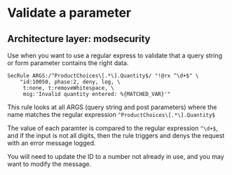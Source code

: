 # Validate a parameter

## Architecture layer: modsecurity

Use when you want to use a regular express to validate that a query string or form parameter contains the right data.

```ApacheConf
SecRule ARGS:/^ProductChoices\[.*\].Quantity$/ "!@rx ^\d+$" \
    "id:10050, phase:2, deny, log, \
     t:none, t:removeWhitespace, \
     msg:'Invalid quantity entered: %{MATCHED_VAR}'"
```

This rule looks at all ARGS (query string and post parameters) where the name matches the regular expression ```^ProductChoices\[.*\].Quantity$```

The value of each paramter is compared to the regular expression ```^\d+$```, and if the input is not all digits, then the rule triggers and denys the request with an error message logged.

You will need to update the ID to a number not already in use, and you may want to modify the message.
